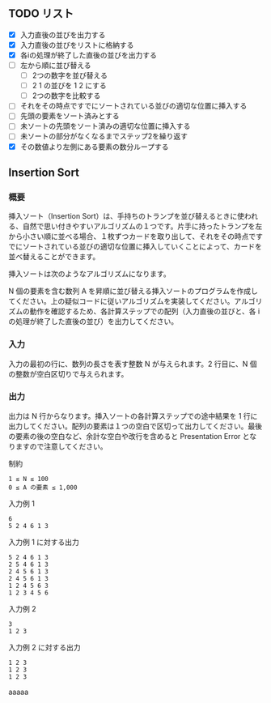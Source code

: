 ## TODO リスト

- [x] 入力直後の並びを出力する
- [x] 入力直後の並びをリストに格納する
- [x] 各iの処理が終了した直後の並びを出力する
- [ ] 左から順に並び替える
  - [ ] 2つの数字を並び替える
  - [ ] 2 1 の並びを 1 2 にする
  - [ ] 2つの数字を比較する
- [ ] それをその時点ですでにソートされている並びの適切な位置に挿入する
- [ ] 先頭の要素をソート済みとする
- [ ] 未ソートの先頭をソート済みの適切な位置に挿入する
- [ ] 未ソートの部分がなくなるまでステップ2を繰り返す
- [x] その数値より左側にある要素の数分ループする

## Insertion Sort

### 概要

挿入ソート（Insertion Sort）は、手持ちのトランプを並び替えるときに使われる、自然で思い付きやすいアルゴリズムの１つです。片手に持ったトランプを左から小さい順に並べる場合、１枚ずつカードを取り出して、それをその時点ですでにソートされている並びの適切な位置に挿入していくことによって、カードを並べ替えることができます。

挿入ソートは次のようなアルゴリズムになります。

N 個の要素を含む数列 A を昇順に並び替える挿入ソートのプログラムを作成してください。上の疑似コードに従いアルゴリズムを実装してください。アルゴリズムの動作を確認するため、各計算ステップでの配列（入力直後の並びと、各 i の処理が終了した直後の並び）を出力してください。

### 入力

入力の最初の行に、数列の長さを表す整数 N が与えられます。2 行目に、N 個の整数が空白区切りで与えられます。

### 出力

出力は N 行からなります。挿入ソートの各計算ステップでの途中結果を 1 行に出力してください。配列の要素は１つの空白で区切って出力してください。最後の要素の後の空白など、余計な空白や改行を含めると Presentation Error となりますので注意してください。

制約

```
1 ≤ N ≤ 100
0 ≤ A の要素 ≤ 1,000
```

入力例 1

```
6
5 2 4 6 1 3
```

入力例 1 に対する出力

```
5 2 4 6 1 3
2 5 4 6 1 3
2 4 5 6 1 3
2 4 5 6 1 3
1 2 4 5 6 3
1 2 3 4 5 6
```

入力例 2

```
3
1 2 3
```

入力例 2 に対する出力

```
1 2 3
1 2 3
1 2 3
```

aaaaa
